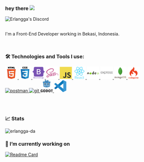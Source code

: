 ### hey there <img src="https://media.giphy.com/media/hvRJCLFzcasrR4ia7z/giphy.gif" width="25px">

<a href="https://www.instagram.com/erlangga_da/">
  <img align="left" alt="Erlangga's Discord" height="35px" src="https://icon-library.com/images/instagram-circle-icon-png/instagram-circle-icon-png-4.jpg"/>
</a>
<a href="https://sketchfab.com/erlangga_da">
  <img align="left" height="35px" draggable="false" alt="" src="https://static.sketchfab.com/static/builds/web/dist/static/assets/images/favicon/a81e1fd93fc053fed8a5f56640f886f8-v2.png">
</a>
<a href="https://dribbble.com/erlangga_da">
  <img height="35px" draggable="false" alt="" src="https://cdn.dribbble.com/users/39/avatars/normal/f342d2c8d6677c536875e7de73e481ee.png?1582211833">
</a>
<br />
<br />

I'm a Front-End Developer working in Bekasi, Indonesia.

<br />

### :hammer_and_wrench: Technologies and Tools I use:
<a href="https://www.w3.org/html/" target="_blank"> <img src="https://raw.githubusercontent.com/devicons/devicon/master/icons/html5/html5-original-wordmark.svg" alt="html5" width="40" height="40"/> </a>
<a href="https://www.w3schools.com/css/" target="_blank"> <img src="https://raw.githubusercontent.com/devicons/devicon/master/icons/css3/css3-original-wordmark.svg" alt="css3" width="40" height="40"/> </a>
<a href="https://getbootstrap.com/" target="_blank"> <img src="https://raw.githubusercontent.com/devicons/devicon/master/icons/bootstrap/bootstrap-plain-wordmark.svg" alt="bootstrap" width="40" height="40"/> </a>
<a href="https://sass-lang.com" target="_blank"> <img src="https://raw.githubusercontent.com/devicons/devicon/master/icons/sass/sass-original.svg" alt="sass" width="40" height="40"/> </a>
<a href="https://developer.mozilla.org/en-US/docs/Web/JavaScript" target="_blank"> <img src="https://raw.githubusercontent.com/devicons/devicon/master/icons/javascript/javascript-original.svg" alt="javascript" width="40" height="40"/> </a>
<a href="https://reactjs.org/" target="_blank"> <img src="https://raw.githubusercontent.com/devicons/devicon/master/icons/react/react-original-wordmark.svg" alt="react" width="40" height="40"/> </a>
<a href="https://nodejs.org" target="_blank"> <img src="https://raw.githubusercontent.com/devicons/devicon/master/icons/nodejs/nodejs-original-wordmark.svg" alt="nodejs" width="40" height="40"/> </a>
<a href="https://expressjs.com" target="_blank"> <img src="https://raw.githubusercontent.com/devicons/devicon/master/icons/express/express-original-wordmark.svg" alt="express" width="40" height="40"/> </a>
<a href="https://www.mongodb.com/" target="_blank"> <img src="https://raw.githubusercontent.com/devicons/devicon/master/icons/mongodb/mongodb-original-wordmark.svg" alt="mongodb" width="40" height="40"/> </a>
<a href="https://codeigniter.com/" target="_blank"> <img src="https://raw.githubusercontent.com/devicons/devicon/master/icons/codeigniter/codeigniter-plain-wordmark.svg" alt="code-igniter" width="40" height="40"/> </a>
<a href="https://www.postman.com/" target="_blank"> <img src="https://www.vectorlogo.zone/logos/getpostman/getpostman-icon.svg" alt="postman" width="40" height="40"/> </a>
<a href="https://git-scm.com/" target="_blank"> <img src="https://www.vectorlogo.zone/logos/git-scm/git-scm-icon.svg" alt="git" width="40" height="40"/> </a>
<a href="https://godotengine.org/" target="_blank"> <img src="https://raw.githubusercontent.com/devicons/devicon/master/icons/godot/godot-original-wordmark.svg" alt="godot" width="40" height="40"/> </a>
<a href="https://code.visualstudio.com//" target="_blank"> <img src="https://raw.githubusercontent.com/devicons/devicon/master/icons/vscode/vscode-original.svg" alt="vscode" width="40" height="40"/> </a>

<br />
<br />
  
### 📈 Stats
<img src="https://github-readme-stats.vercel.app/api?username=erlangga-da&show_icons=true&theme=tokyonight&bg_color=00000000&hide=bg-color&hide_border=true" alt="erlangga-da" />

<br />

### 🔭 I’m currently working on
[![Readme Card](https://github-readme-stats.vercel.app/api/pin/?username=erlangga-da&repo=Godot-LangNpc&theme=tokyonight&bg_color=00000000&hide=bg-color&hide_border=true)](https://github.com/erlangga-da/Godot-LangNpc)
